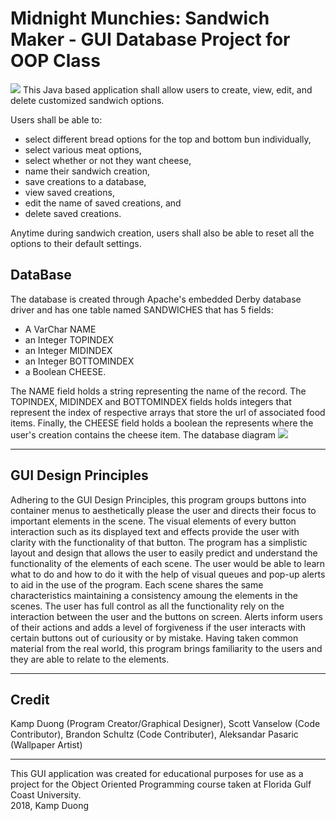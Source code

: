 # Midnight Munchies: Sandwich Maker - GUI Database Project for OOP Class
<img src="https://github.com/KodingKamp/projectOOP/raw/master/src/images/MidnightMunchiesSandwichMaker.gif" />
This Java based application shall allow users to create, view, edit, and delete customized sandwich options.

Users shall be able to:
<ul>
  <li>select different bread options for the top and bottom bun individually,</li>
  <li>select various meat options,</li>
  <li>select whether or not they want cheese,</li> 
  <li>name their sandwich creation,</li>
  <li>save creations to a database,</li>
  <li>view saved creations,</li>
  <li>edit the name of saved creations, and</li>
  <li>delete saved creations.</li>
</ul>
Anytime during sandwich creation, users shall also be able to reset all the options to their default settings.
<h2>DataBase</h2>
The database is created through Apache's embedded Derby database driver and has one table named SANDWICHES that has 5 fields:
<ul>
  <li>A VarChar NAME</li>
  <li>an Integer TOPINDEX</li>
  <li>an Integer MIDINDEX</li>
  <li>an Integer BOTTOMINDEX</li>
  <li>a Boolean CHEESE.</li>
</ul>
The NAME field holds a string representing the name of the record. The TOPINDEX, MIDINDEX and BOTTOMINDEX fields holds integers that represent the index of respective arrays that store the url of associated food items. Finally, the CHEESE field holds a boolean the represents where the user's creation contains the cheese item. The database diagram 
<img src="https://github.com/KodingKamp/projectOOP/raw/master/src/images/Database_Diagram.PNG" />
<br>
<hr />
<h2>GUI Design Principles</h3>
Adhering to the GUI Design Principles, this program groups buttons into container menus to aesthetically please the user and directs their focus to important elements in the scene. The visual elements of every button interaction such as its displayed text and effects provide the user with clarity with the functionality of that button. The program has a simplistic layout and design that allows the user to easily predict and understand the functionality of the elements of each scene. The user would be able to learn what to do and how to do it with the help of visual queues and pop-up alerts to aid in the use of the program. Each scene shares the same characteristics maintaining a consistency amoung the elements in the scenes. The user has full control as all the functionality rely on the interaction between the user and the buttons on screen. Alerts inform users of their actions and adds a level of forgiveness if the user interacts with certain buttons out of curiousity or by mistake. Having taken common material from the real world, this program brings familiarity to the users and they are able to relate to the elements.
<hr />
<h2>Credit</h2>
Kamp Duong (Program Creator/Graphical Designer), Scott Vanselow (Code Contributor), Brandon Schultz (Code Contributer), Aleksandar Pasaric (Wallpaper Artist)
<hr />
This GUI application was created for educational purposes for use as a project for the Object Oriented Programming course taken at Florida Gulf Coast University. 
<br>
2018, Kamp Duong
